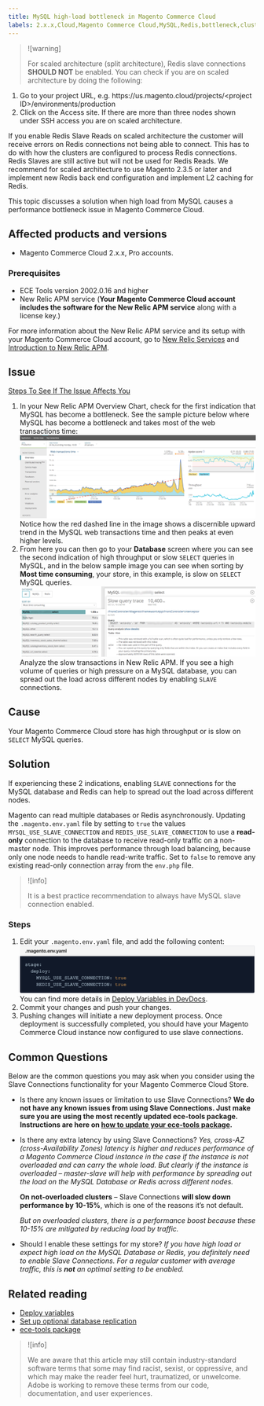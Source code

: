 ```yaml
---
title: MySQL high-load bottleneck in Magento Commerce Cloud
labels: 2.x.x,Cloud,Magento Commerce Cloud,MySQL,Redis,bottleneck,cluster,high,how to,load,performance,queries,slave,slave connection
---
```


>![warning]
>
>For scaled architecture (split architecture), Redis slave connections **SHOULD NOT** be enabled. You can check if you are on scaled architecture by doing the following:

1. Go to your project URL, e.g. https:&#8203;//us.magento.cloud/projects/&lt;project ID&gt;/environments/production
1. Click on the Access site. If there are more than three nodes shown under SSH access you are on scaled architecture.

  If you enable Redis Slave Reads on scaled architecture the customer will receive errors on Redis connections not being able to connect. This has to do with how the clusters are configured to process Redis connections. Redis Slaves are still active but will not be used for Redis Reads. We recommend for scaled architecture to use Magento 2.3.5 or later and implement new Redis back end configuration and implement L2 caching for Redis.

This topic discusses a solution when high load from MySQL causes a performance bottleneck issue in Magento Commerce Cloud.

## Affected products and versions

* Magento Commerce Cloud 2.x.x, Pro accounts.

### Prerequisites

* ECE Tools version 2002.0.16 and higher
* New Relic APM service (**Your Magento Commerce Cloud account includes the software for the New Relic APM service** along with a license key.)

For more information about the New Relic APM service and its setup with your Magento Commerce Cloud account, go to [New Relic Services](https://devdocs.magento.com/guides/v2.3/cloud/project/new-relic.html) and [Introduction to New Relic APM](https://docs.newrelic.com/docs/apm/new-relic-apm/getting-started/introduction-new-relic-apm).

## Issue

 <ins>Steps To See If The Issue Affects You</ins>

1. In your New Relic APM Overview Chart, check for the first indication that MySQL has become a bottleneck. See the sample picture below where MySQL has become a bottleneck and takes most of the web transactions time:    ![KB-372_image002.png](assets/KB-372_image002.png)    Notice how the red dashed line in the image shows a discernible upward trend in the MySQL web transactions time and then peaks at even higher levels.
1. From here you can then go to your **Database** screen where you can see the second indication of high throughput or slow `SELECT` queries in MySQL, and in the below sample image you can see when sorting by **Most time consuming**, your store, in this example, is slow on `SELECT` MySQL queries.    ![KB-372_image003_BlurredExtension.png](assets/KB-372_image003_BlurredExtension.png)    Analyze the slow transactions in New Relic APM. If you see a high volume of queries or high pressure on a MySQL database, you can spread out the load across different nodes by enabling `SLAVE` connections.

## Cause

Your Magento Commerce Cloud store has high throughput or is slow on `SELECT` MySQL queries.

## Solution

If experiencing these 2 indications, enabling `SLAVE` connections for the MySQL database and Redis can help to spread out the load across different nodes.

Magento can read multiple databases or Redis asynchronously. Updating the `.magento.env.yaml` file by setting to `true` the values `MYSQL_USE_SLAVE_CONNECTION` and `REDIS_USE_SLAVE_CONNECTION` to use a **read-only** connection to the database to receive read-only traffic on a non-master node. This improves performance through load balancing, because only one node needs to handle read-write traffic. Set to `false` to remove any existing read-only connection array from the `env.php` file.

>![info]
>
>It is a best practice recommendation to always have MySQL slave connection enabled.

### Steps

1. Edit your `.magento.env.yaml` file, and add the following content:    ![KB-372_image004.png](assets/KB-372_image004.png)    You can find more details in [Deploy Variables in DevDocs](https://devdocs.magento.com/cloud/env/variables-deploy.html#mysql_use_slave_connection).
1. Commit your changes and push your changes.
1. Pushing changes will initiate a new deployment process. Once deployment is successfully completed, you should have your Magento Commerce Cloud instance now configured to use slave connections.

## Common Questions

Below are the common questions you may ask when you consider using the Slave Connections functionality for your Magento Commerce Cloud Store.

* Is there any known issues or limitation to use Slave Connections? **We do not have any known issues from using Slave Connections. Just make sure you are using the most recently updated ece-tools package. Instructions are here on [how to update your ece-tools package](https://devdocs.magento.com/cloud/project/ece-tools-update.html).**
* Is there any extra latency by using Slave Connections? *Yes, cross-AZ (cross-Availability Zones) latency is higher and reduces performance of a Magento Commerce Cloud instance in the case if the instance is not overloaded and can carry the whole load. But clearly if the instance is overloaded – master-slave will help with performance by spreading out the load on the MySQL Database or Redis across different nodes.*

    **On not-overloaded clusters** – Slave Connections **will slow down performance by 10-15%**, which is one of the reasons it’s not default.

    *But on overloaded clusters, there is a performance boost because these 10-15% are mitigated by reducing load by traffic.*
* Should I enable these settings for my store? *If you have high load or expect high load on the MySQL Database or Redis, you definitely need to enable Slave Connections. For a regular customer with average traffic, this is **not** an optimal setting to be enabled.*

## Related reading

* [Deploy variables](https://devdocs.magento.com/cloud/env/variables-deploy.html)
* [Set up optional database replication](https://devdocs.magento.com/guides/v2.3/config-guide/multi-master/multi-master_slavedb.html)
* [ece-tools package](https://devdocs.magento.com/cloud/reference/ece-tools-reference.html)

>![info]
>
>We are aware that this article may still contain industry-standard software terms that some may find racist, sexist, or oppressive, and which may make the reader feel hurt, traumatized, or unwelcome. Adobe is working to remove these terms from our code, documentation, and user experiences.
